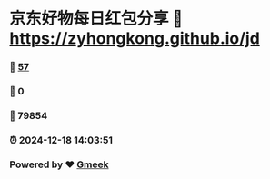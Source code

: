 # 京东好物每日红包分享 :link: https://zyhongkong.github.io/jd 
### :page_facing_up: [57](https://zyhongkong.github.io/jd/tag.html) 
### :speech_balloon: 0 
### :hibiscus: 79854 
### :alarm_clock: 2024-12-18 14:03:51 
### Powered by :heart: [Gmeek](https://github.com/Meekdai/Gmeek)
